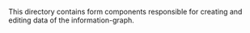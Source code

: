 This directory contains form components responsible for creating and editing data of the information-graph.
